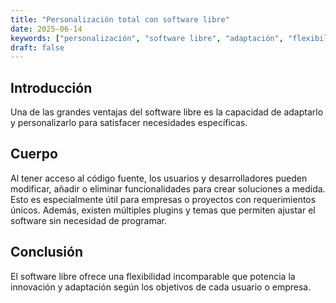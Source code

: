 ```yaml
---
title: "Personalización total con software libre"
date: 2025-06-14
keywords: ["personalización", "software libre", "adaptación", "flexibilidad"]
draft: false
---
```


## Introducción

Una de las grandes ventajas del software libre es la capacidad de adaptarlo y personalizarlo para satisfacer necesidades específicas.

## Cuerpo

Al tener acceso al código fuente, los usuarios y desarrolladores pueden modificar, añadir o eliminar funcionalidades para crear soluciones a medida. Esto es especialmente útil para empresas o proyectos con requerimientos únicos. Además, existen múltiples plugins y temas que permiten ajustar el software sin necesidad de programar.

## Conclusión

El software libre ofrece una flexibilidad incomparable que potencia la innovación y adaptación según los objetivos de cada usuario o empresa.
